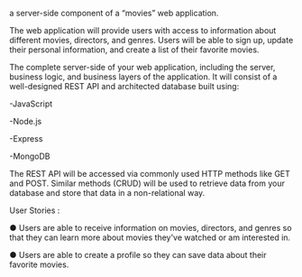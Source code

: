 

a server-side component of a “movies” web application.

The web application will provide
users with access to information about different movies, directors, and genres. 
Users will be able to sign up, update their personal information, and create a list of their favorite movies.


The complete server-side of your web application, including the server, business logic,
and business layers of the application. It will consist of a well-designed REST API and
architected database built using:

 -JavaScript

 -Node.js

 -Express

 -MongoDB

 The REST API
will be accessed via commonly used HTTP methods like GET and POST. Similar methods
(CRUD) will be used to retrieve data from your database and store that data in a non-relational
way.


User Stories :

● Users are able to receive information on movies, directors, and genres so that they
can learn more about movies they've  watched or am interested in.

● Users are  able to create a profile so they can save data about their favorite movies.
